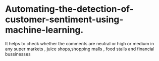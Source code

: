 # Automating-the-detection-of-customer-sentiment-using-machine-learning.
It helps to check whether the comments are neutral or high or medium in any super markets , juice shops,shopping malls , food stalls and financial bussinesses
